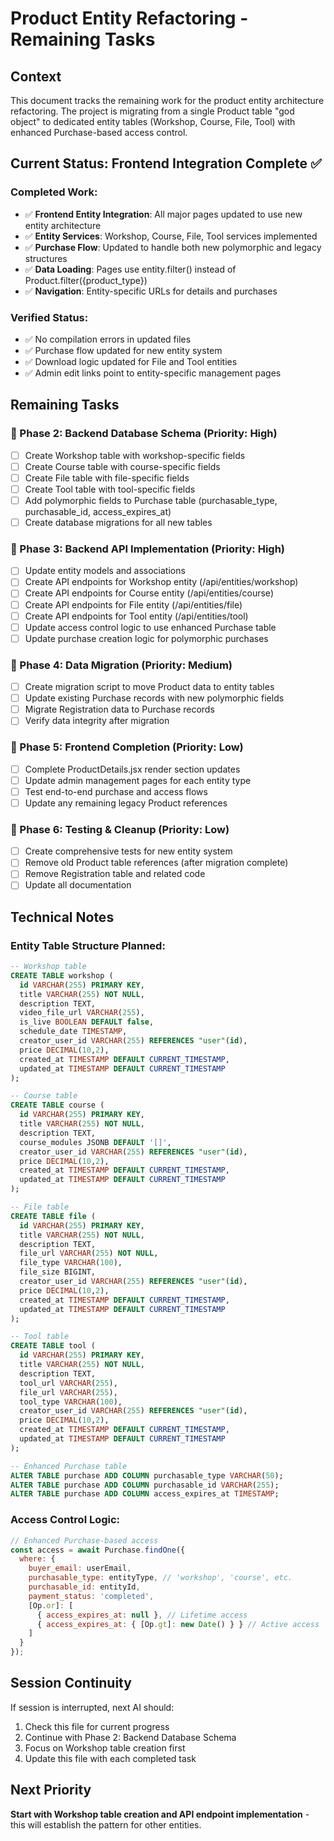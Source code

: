 # Product Entity Refactoring - Remaining Tasks

## Context
This document tracks the remaining work for the product entity architecture refactoring. The project is migrating from a single Product table "god object" to dedicated entity tables (Workshop, Course, File, Tool) with enhanced Purchase-based access control.

## Current Status: Frontend Integration Complete ✅

### Completed Work:
- ✅ **Frontend Entity Integration**: All major pages updated to use new entity architecture
- ✅ **Entity Services**: Workshop, Course, File, Tool services implemented
- ✅ **Purchase Flow**: Updated to handle both new polymorphic and legacy structures
- ✅ **Data Loading**: Pages use entity.filter() instead of Product.filter({product_type})
- ✅ **Navigation**: Entity-specific URLs for details and purchases

### Verified Status:
- ✅ No compilation errors in updated files
- ✅ Purchase flow updated for new entity system
- ✅ Download logic updated for File and Tool entities
- ✅ Admin edit links point to entity-specific management pages

## Remaining Tasks

### 🔄 Phase 2: Backend Database Schema (Priority: High)
- [ ] Create Workshop table with workshop-specific fields
- [ ] Create Course table with course-specific fields
- [ ] Create File table with file-specific fields
- [ ] Create Tool table with tool-specific fields
- [ ] Add polymorphic fields to Purchase table (purchasable_type, purchasable_id, access_expires_at)
- [ ] Create database migrations for all new tables

### 🔄 Phase 3: Backend API Implementation (Priority: High)
- [ ] Update entity models and associations
- [ ] Create API endpoints for Workshop entity (/api/entities/workshop)
- [ ] Create API endpoints for Course entity (/api/entities/course)
- [ ] Create API endpoints for File entity (/api/entities/file)
- [ ] Create API endpoints for Tool entity (/api/entities/tool)
- [ ] Update access control logic to use enhanced Purchase table
- [ ] Update purchase creation logic for polymorphic purchases

### 🔄 Phase 4: Data Migration (Priority: Medium)
- [ ] Create migration script to move Product data to entity tables
- [ ] Update existing Purchase records with new polymorphic fields
- [ ] Migrate Registration data to Purchase records
- [ ] Verify data integrity after migration

### 🔄 Phase 5: Frontend Completion (Priority: Low)
- [ ] Complete ProductDetails.jsx render section updates
- [ ] Update admin management pages for each entity type
- [ ] Test end-to-end purchase and access flows
- [ ] Update any remaining legacy Product references

### 🔄 Phase 6: Testing & Cleanup (Priority: Low)
- [ ] Create comprehensive tests for new entity system
- [ ] Remove old Product table references (after migration complete)
- [ ] Remove Registration table and related code
- [ ] Update all documentation

## Technical Notes

### Entity Table Structure Planned:
```sql
-- Workshop table
CREATE TABLE workshop (
  id VARCHAR(255) PRIMARY KEY,
  title VARCHAR(255) NOT NULL,
  description TEXT,
  video_file_url VARCHAR(255),
  is_live BOOLEAN DEFAULT false,
  schedule_date TIMESTAMP,
  creator_user_id VARCHAR(255) REFERENCES "user"(id),
  price DECIMAL(10,2),
  created_at TIMESTAMP DEFAULT CURRENT_TIMESTAMP,
  updated_at TIMESTAMP DEFAULT CURRENT_TIMESTAMP
);

-- Course table
CREATE TABLE course (
  id VARCHAR(255) PRIMARY KEY,
  title VARCHAR(255) NOT NULL,
  description TEXT,
  course_modules JSONB DEFAULT '[]',
  creator_user_id VARCHAR(255) REFERENCES "user"(id),
  price DECIMAL(10,2),
  created_at TIMESTAMP DEFAULT CURRENT_TIMESTAMP,
  updated_at TIMESTAMP DEFAULT CURRENT_TIMESTAMP
);

-- File table
CREATE TABLE file (
  id VARCHAR(255) PRIMARY KEY,
  title VARCHAR(255) NOT NULL,
  description TEXT,
  file_url VARCHAR(255) NOT NULL,
  file_type VARCHAR(100),
  file_size BIGINT,
  creator_user_id VARCHAR(255) REFERENCES "user"(id),
  price DECIMAL(10,2),
  created_at TIMESTAMP DEFAULT CURRENT_TIMESTAMP,
  updated_at TIMESTAMP DEFAULT CURRENT_TIMESTAMP
);

-- Tool table
CREATE TABLE tool (
  id VARCHAR(255) PRIMARY KEY,
  title VARCHAR(255) NOT NULL,
  description TEXT,
  tool_url VARCHAR(255),
  file_url VARCHAR(255),
  tool_type VARCHAR(100),
  creator_user_id VARCHAR(255) REFERENCES "user"(id),
  price DECIMAL(10,2),
  created_at TIMESTAMP DEFAULT CURRENT_TIMESTAMP,
  updated_at TIMESTAMP DEFAULT CURRENT_TIMESTAMP
);

-- Enhanced Purchase table
ALTER TABLE purchase ADD COLUMN purchasable_type VARCHAR(50);
ALTER TABLE purchase ADD COLUMN purchasable_id VARCHAR(255);
ALTER TABLE purchase ADD COLUMN access_expires_at TIMESTAMP;
```

### Access Control Logic:
```javascript
// Enhanced Purchase-based access
const access = await Purchase.findOne({
  where: {
    buyer_email: userEmail,
    purchasable_type: entityType, // 'workshop', 'course', etc.
    purchasable_id: entityId,
    payment_status: 'completed',
    [Op.or]: [
      { access_expires_at: null }, // Lifetime access
      { access_expires_at: { [Op.gt]: new Date() } } // Active access
    ]
  }
});
```

## Session Continuity
If session is interrupted, next AI should:
1. Check this file for current progress
2. Continue with Phase 2: Backend Database Schema
3. Focus on Workshop table creation first
4. Update this file with each completed task

## Next Priority
**Start with Workshop table creation and API endpoint implementation** - this will establish the pattern for other entities.